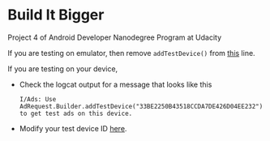 # Build It Bigger

Project 4 of Android Developer Nanodegree Program at Udacity

If you are testing on emulator, then remove ```addTestDevice()``` from [this](https://github.com/rajatgoyal715/BuildItBigger/blob/master/app/src/free/java/builditbigger/JokeFragment.java#L42) line.

If you are testing on your device, 
* Check the logcat output for a message that looks like this
  ```
  I/Ads: Use AdRequest.Builder.addTestDevice("33BE2250B43518CCDA7DE426D04EE232") to get test ads on this device.
  ```
* Modify your test device ID [here](https://github.com/rajatgoyal715/BuildItBigger/blob/master/app/src/free/res/values/strings.xml#L5).
